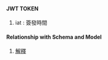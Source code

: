 #### JWT TOKEN
1. iat : 簽發時間


#### Relationship with Schema and Model
1. [解釋](https://nodejust.com/node-js-mongoose-schema-model/)